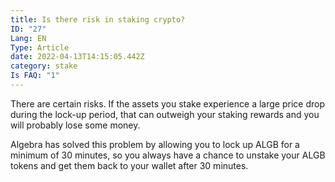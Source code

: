 ```yaml
---
title: Is there risk in staking crypto?
ID: "27"
Lang: EN
Type: Article
date: 2022-04-13T14:15:05.442Z
category: stake
Is FAQ: "1"
---
```

There are certain risks. If the assets you stake experience a large price drop during the lock-up period, that can outweigh your staking rewards and you will probably lose some money. 

Algebra has solved this problem by allowing you to lock up ALGB for a minimum of 30 minutes, so you always have a chance to unstake your ALGB tokens and get them back to your wallet after 30 minutes.